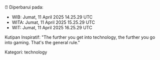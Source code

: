 ⏰ Diperbarui pada:
- WIB: Jumat, 11 April 2025 14.25.29 UTC
- WITA: Jumat, 11 April 2025 15.25.29 UTC
- WIT: Jumat, 11 April 2025 16.25.29 UTC

Kutipan Inspiratif:
"The further you get into technology, the further you go into gaming. That's the general rule."


Kategori: technology

